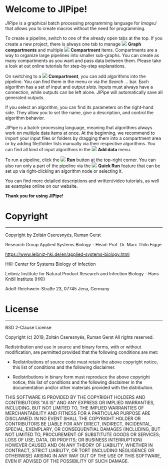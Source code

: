 # Welcome to JIPipe!

*JIPipe* is a graphical batch processing programming language for *ImageJ* that allows you to create macros without the need for programming.

To create a pipeline, switch to one of the already open tabs at the top. If you create a new project, there is
always one tab to manage <img src="image://icons/actions/straight-connector.png"/> <strong>Graph compartments</strong> and multiple 
<img src="image://icons/data-types/graph-compartment.png"/> <strong>Compartment</strong> items.
Compartments are a way to organize large pipelines into smaller sub-graphs. You can create as many compartments as you want 
and pass data between them. Please take a look at out online tutorials for step-by-step explanations.

On switching to a <img src="image://icons/data-types/graph-compartment.png"/> <strong>Compartment</strong>, you can add algorithms 
into the pipeline. You can find them in the menu or via the <i>Search ...</i> bar. Each algorithm has a set of input and
output <i>slots</i>. Inputs must always have a connection, while outputs can be left alone. JIPipe will automatically save all
generated outputs. 

If you select an algorithm, you can find its parameters on the right-hand side. They allow you to set the name, give a description,
and control the algorithm behavior.

JIPipe is a batch-processing language, meaning that algorithms always work on multiple data items at once. At the beginning, 
we recommend to import your input files or folders by dragging them into a compartment area or by adding file/folder
lists manually via their respective algorithms. You can find all kind of input algorithms in the <img src="image://icons/actions/database.png"/> <strong>Add data</strong> 
menu.

To run a pipeline, click the <img src="image://icons/actions/run-build.png"/> <strong>Run</strong> button at the top-right corner.
You can also run only a part of the pipeline via the <img src="image://icons/actions/media-play.png"/> <strong>Quick Run</strong>
feature that can be set up via right-clicking an algorithm node or selecting it.

You can find more detailed descriptions and written/video tutorials, as well as examples online on our website.

**Thank you for using JIPipe!**

<p style="margin-top: 40px;"></p>
<h1>Copyright</h1>
<hr/>

Copyright by Zoltán Cseresnyés, Ruman Gerst

Research Group Applied Systems Biology - Head: Prof. Dr. Marc Thilo Figge

https://www.leibniz-hki.de/en/applied-systems-biology.html

HKI-Center for Systems Biology of Infection

Leibniz Institute for Natural Product Research and Infection Biology - Hans Knöll Institute (HKI)

Adolf-Reichwein-Straße 23, 07745 Jena, Germany


<p style="margin-top: 40px;"></p>
<h1>License</h1>
<hr/>

BSD 2-Clause License

Copyright (c) 2019, Zoltán Cseresnyés, Ruman Gerst
All rights reserved.

Redistribution and use in source and binary forms, with or without
modification, are permitted provided that the following conditions are met:

* Redistributions of source code must retain the above copyright notice, this
  list of conditions and the following disclaimer.

* Redistributions in binary form must reproduce the above copyright notice,
  this list of conditions and the following disclaimer in the documentation
  and/or other materials provided with the distribution.

THIS SOFTWARE IS PROVIDED BY THE COPYRIGHT HOLDERS AND CONTRIBUTORS "AS IS"
AND ANY EXPRESS OR IMPLIED WARRANTIES, INCLUDING, BUT NOT LIMITED TO, THE
IMPLIED WARRANTIES OF MERCHANTABILITY AND FITNESS FOR A PARTICULAR PURPOSE ARE
DISCLAIMED. IN NO EVENT SHALL THE COPYRIGHT HOLDER OR CONTRIBUTORS BE LIABLE
FOR ANY DIRECT, INDIRECT, INCIDENTAL, SPECIAL, EXEMPLARY, OR CONSEQUENTIAL
DAMAGES (INCLUDING, BUT NOT LIMITED TO, PROCUREMENT OF SUBSTITUTE GOODS OR
SERVICES; LOSS OF USE, DATA, OR PROFITS; OR BUSINESS INTERRUPTION) HOWEVER
CAUSED AND ON ANY THEORY OF LIABILITY, WHETHER IN CONTRACT, STRICT LIABILITY,
OR TORT (INCLUDING NEGLIGENCE OR OTHERWISE) ARISING IN ANY WAY OUT OF THE USE
OF THIS SOFTWARE, EVEN IF ADVISED OF THE POSSIBILITY OF SUCH DAMAGE.

